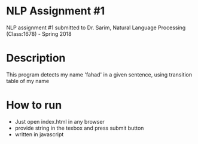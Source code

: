 # NLP Assignment #1

NLP assignment #1 submitted to Dr. Sarim, Natural Language Processing (Class:1678) - Spring 2018
# Description
This program detects my name 'fahad' in a given sentence, using transition table of my name

# How to run

  - Just open index.html in any browser 
  - provide string in the texbox and press submit button
  - written in javascript